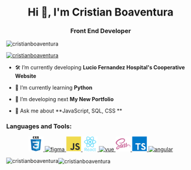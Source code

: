 <h1 align="center">Hi 👋, I'm Cristian Boaventura</h1>
<h3 align="center">Front End Developer</h3>

<p align="left"> <img src="https://komarev.com/ghpvc/?username=cristian-boaventura&label=Profile%20views&color=0e75b6&style=flat" alt="cristianboaventura" /> </p>

<p align="left"> <a href="https://github.com/ryo-ma/github-profile-trophy"><img src="https://github-profile-trophy.vercel.app/?username=cristian-boaventura&rank=A,AA,AAA,S,SS,SSS" alt="cristianboaventura" /></a> </p>

- 🛠 I’m currently developing **Lucio Fernandez Hospital's Cooperative Website**

- 🌱 I’m currently learning **Python**

- 🚩 I’m developing next **My New Portfolio**

- 💬 Ask me about **JavaScript, SQL, CSS **

<h3 align="left">Languages and Tools:</h3>

<p align="center"> <a href="https://www.w3schools.com/css/" target="_blank" rel="noreferrer"> <img src="https://raw.githubusercontent.com/devicons/devicon/master/icons/css3/css3-original-wordmark.svg" alt="css3" width="40" height="40"/> </a> <a href="https://www.figma.com/" target="_blank" rel="noreferrer"> <img src="https://www.vectorlogo.zone/logos/figma/figma-icon.svg" alt="figma" width="40" height="40"/> </a> <a href="https://developer.mozilla.org/en-US/docs/Web/JavaScript" target="_blank" rel="noreferrer"> <img src="https://raw.githubusercontent.com/devicons/devicon/master/icons/javascript/javascript-original.svg" alt="javascript" width="40" height="40"/> </a> <a href="https://reactjs.org/" target="_blank" rel="noreferrer"> <img src="https://raw.githubusercontent.com/devicons/devicon/master/icons/react/react-original-wordmark.svg" alt="react" width="40" height="40"/> </a> <a href="https://vuejs.org/" target="_blank" rel="noreferrer"> <img src="https://cdn.jsdelivr.net/gh/devicons/devicon/icons/vuejs/vuejs-original-wordmark.svg" alt="vue" width="40" height="40"/> </a> <a href="https://sass-lang.com" target="_blank" rel="noreferrer"> <img src="https://raw.githubusercontent.com/devicons/devicon/master/icons/sass/sass-original.svg" alt="sass" width="40" height="40"/> </a> <a href="https://www.typescriptlang.org/" target="_blank" rel="noreferrer"> <img src="https://raw.githubusercontent.com/devicons/devicon/master/icons/typescript/typescript-original.svg" alt="typescript" width="40" height="40"/> </a> </a> <a href="https://angular.dev" target="_blank" rel="noreferrer"> <img src="https://cdn.jsdelivr.net/gh/devicons/devicon/icons/angularjs/angularjs-original.svg" alt="angular" width="40" height="40"/> </a>  </p>

<p><img align="left" src="https://github-readme-stats-eight-puce-73.vercel.app/api/top-langs?username=cristian-boaventura&show_icons=true&locale=en&layout=compact" alt="cristianboaventura" /></p>

<p><img align="center" src="https://github-readme-streak-stats.herokuapp.com/?user=cristian-boaventura&" alt="cristianboaventura" /></p>
